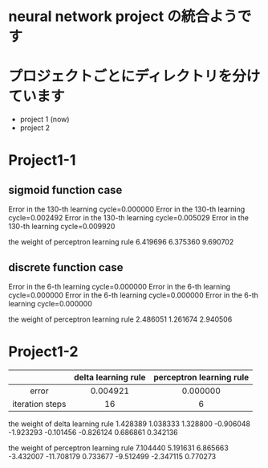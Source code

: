 # neural network project の統合ようです
# プロジェクトごとにディレクトリを分けています
* project 1 (now)
* project 2
# Project1-1

## sigmoid function case
Error in the 130-th learning cycle=0.000000
Error in the 130-th learning cycle=0.002492
Error in the 130-th learning cycle=0.005029
Error in the 130-th learning cycle=0.009920

the weight of perceptron learning rule
6.419696 6.375360 9.690702 

## discrete function case
Error in the 6-th learning cycle=0.000000
Error in the 6-th learning cycle=0.000000
Error in the 6-th learning cycle=0.000000
Error in the 6-th learning cycle=0.000000

the weight of perceptron learning rule
2.486051 1.261674 2.940506 

# Project1-2
||delta learning rule| perceptron learning rule|
|:------:|:------:|:------:|
|error | 0.004921 | 0.000000|
| iteration steps | 16 | 6 |

the weight of delta learning rule
1.428389 1.038333 1.328800 
-0.906048 -1.923293 -0.101456 
-0.826124 0.686861 0.342136 

the weight of perceptron learning rule
7.104440 5.191631 6.865663 
-3.432007 -11.708179 0.733677 
-9.512499 -2.347115 0.770273 
